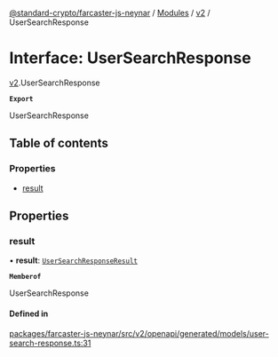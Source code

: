 [@standard-crypto/farcaster-js-neynar](../README.md) / [Modules](../modules.md) / [v2](../modules/v2.md) / UserSearchResponse

# Interface: UserSearchResponse

[v2](../modules/v2.md).UserSearchResponse

**`Export`**

UserSearchResponse

## Table of contents

### Properties

- [result](v2.UserSearchResponse.md#result)

## Properties

### result

• **result**: [`UserSearchResponseResult`](v2.UserSearchResponseResult.md)

**`Memberof`**

UserSearchResponse

#### Defined in

[packages/farcaster-js-neynar/src/v2/openapi/generated/models/user-search-response.ts:31](https://github.com/standard-crypto/farcaster-js/blob/main/packages/farcaster-js-neynar/src/v2/openapi/generated/models/user-search-response.ts#L31)
